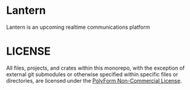 Lantern
=======

Lantern is an upcoming realtime communications platform


# LICENSE

All files, projects, and crates within this monorepo, with the exception of external git submodules or otherwise specified within specific files or directories, are licensed under the [PolyForm Non-Commercial License](https://polyformproject.org/wp-content/uploads/2020/05/PolyForm-Noncommercial-1.0.0.txt).